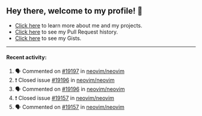 ## Hey there, welcome to my profile! 👋

- [Click here](https://seandewar.github.io/) to learn more about me and my projects.
- [Click here](https://github.com/search?p=1&q=author%3Aseandewar+is%3Apr) to see my Pull Request history.
- [Click here](https://gist.github.com/seandewar) to see my Gists.

---

#### Recent activity:

<!--START_SECTION:activity-->
1. 🗣 Commented on [#19197](https://github.com/neovim/neovim/issues/19197) in [neovim/neovim](https://github.com/neovim/neovim)
2. ❗️ Closed issue [#19196](https://github.com/neovim/neovim/issues/19196) in [neovim/neovim](https://github.com/neovim/neovim)
3. 🗣 Commented on [#19196](https://github.com/neovim/neovim/issues/19196) in [neovim/neovim](https://github.com/neovim/neovim)
4. ❗️ Closed issue [#19157](https://github.com/neovim/neovim/issues/19157) in [neovim/neovim](https://github.com/neovim/neovim)
5. 🗣 Commented on [#19157](https://github.com/neovim/neovim/issues/19157) in [neovim/neovim](https://github.com/neovim/neovim)
<!--END_SECTION:activity-->
